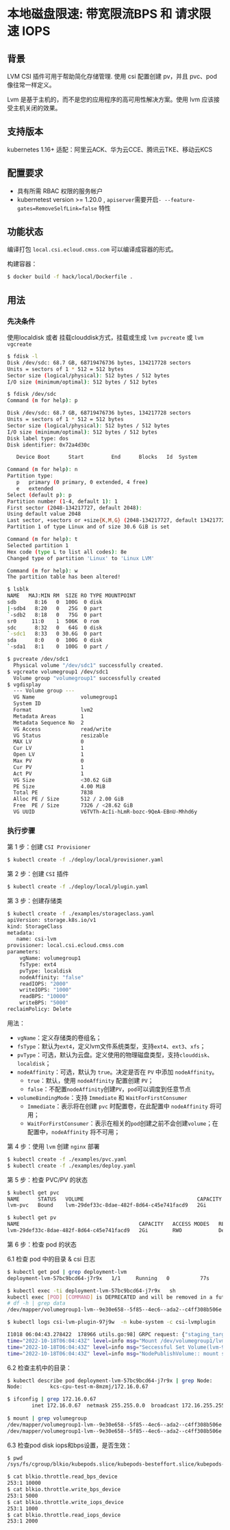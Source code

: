 # 本地磁盘限速: 带宽限流BPS 和 请求限速 IOPS

## 背景

LVM CSI 插件可用于帮助简化存储管理. 使用 csi 配置创建 pv，并且 pvc、pod 像往常一样定义。

Lvm 是基于主机的，而不是您的应用程序的高可用性解决方案。使用 lvm 应该接受主机关闭的效果。

## 支持版本

kubernetes 1.16+
适配：阿里云ACK、华为云CCE、腾讯云TKE、移动云KCS

## 配置要求

- 具有所需 RBAC 权限的服务帐户
- kubernetest version >= 1.20.0 , `apiserver`需要开启`- --feature-gates=RemoveSelfLink=false` 特性

## 功能状态

编译打包 `local.csi.ecloud.cmss.com` 可以编译成容器的形式。

构建容器：

```bash
$ docker build -f hack/local/Dockerfile .
```
## 用法

### 先决条件
使用localdisk 或者 挂载clouddisk方式，挂载或生成 `lvm pvcreate` 或 `lvm vgcreate` 

```bash
$ fdisk -l
Disk /dev/sdc: 68.7 GB, 68719476736 bytes, 134217728 sectors
Units = sectors of 1 * 512 = 512 bytes
Sector size (logical/physical): 512 bytes / 512 bytes
I/O size (minimum/optimal): 512 bytes / 512 bytes

$ fdisk /dev/sdc
Command (m for help): p

Disk /dev/sdc: 68.7 GB, 68719476736 bytes, 134217728 sectors
Units = sectors of 1 * 512 = 512 bytes
Sector size (logical/physical): 512 bytes / 512 bytes
I/O size (minimum/optimal): 512 bytes / 512 bytes
Disk label type: dos
Disk identifier: 0x72a4d30c

   Device Boot      Start         End      Blocks   Id  System

Command (m for help): n
Partition type:
   p   primary (0 primary, 0 extended, 4 free)
   e   extended
Select (default p): p
Partition number (1-4, default 1): 1
First sector (2048-134217727, default 2048): 
Using default value 2048
Last sector, +sectors or +size{K,M,G} (2048-134217727, default 134217727): 64217727        
Partition 1 of type Linux and of size 30.6 GiB is set

Command (m for help): t
Selected partition 1
Hex code (type L to list all codes): 8e
Changed type of partition 'Linux' to 'Linux LVM'

Command (m for help): w
The partition table has been altered!

$ lsblk 
NAME   MAJ:MIN RM  SIZE RO TYPE MOUNTPOINT
sdb      8:16   0  100G  0 disk 
|-sdb4   8:20   0   25G  0 part 
`-sdb2   8:18   0   75G  0 part 
sr0     11:0    1  506K  0 rom  
sdc      8:32   0   64G  0 disk 
`-sdc1   8:33   0 30.6G  0 part 
sda      8:0    0  100G  0 disk 
`-sda1   8:1    0  100G  0 part /

$ pvcreate /dev/sdc1 
  Physical volume "/dev/sdc1" successfully created.
$ vgcreate volumegroup1 /dev/sdc1
  Volume group "volumegroup1" successfully created
$ vgdisplay 
  --- Volume group ---
  VG Name               volumegroup1
  System ID             
  Format                lvm2
  Metadata Areas        1
  Metadata Sequence No  2
  VG Access             read/write
  VG Status             resizable
  MAX LV                0
  Cur LV                1
  Open LV               1
  Max PV                0
  Cur PV                1
  Act PV                1
  VG Size               <30.62 GiB
  PE Size               4.00 MiB
  Total PE              7838
  Alloc PE / Size       512 / 2.00 GiB
  Free  PE / Size       7326 / <28.62 GiB
  VG UUID               V6TVTh-AcIi-hLmR-bozc-9QeA-EBnU-Mhhd6y
```

### 执行步骤
第 1 步：创建 `CSI Provisioner`

```bash
$ kubectl create -f ./deploy/local/provisioner.yaml
```
第 2 步：创建 `CSI` 插件

```bash
$ kubectl create -f ./deploy/local/plugin.yaml
```

第 3 步：创建存储类

```bash
$ kubectl create -f ./examples/storageclass.yaml
apiVersion: storage.k8s.io/v1
kind: StorageClass
metadata:
   name: csi-lvm
provisioner: local.csi.ecloud.cmss.com
parameters:
    vgName: volumegroup1
    fsType: ext4
    pvType: localdisk
    nodeAffinity: "false"
    readIOPS: "2000"
    writeIOPS: "1000"
    readBPS: "10000"
    writeBPS: "5000"
reclaimPolicy: Delete
```

用法：

* `vgName`：定义存储类的卷组名；
* `fsType`：默认为`ext4`，定义lvm文件系统类型，支持`ext4`、`ext3`、`xfs`；
* `pvType`：可选，默认为云盘。定义使用的物理磁盘类型，支持`clouddisk`、`localdisk`；
* `nodeAffinity`：可选，默认为 `true`。决定是否在 `PV` 中添加 `nodeAffinity`。
	* `true`：默认，使用 `nodeAffinity` 配置创建 `PV`；
	* `false`：不配置`nodeAffinity`创建`PV`，`pod`可以调度到任意节点
* `volumeBindingMode`：支持 `Immediate` 和 `WaitForFirstConsumer` 
	* `Immediate`：表示将在创建 `pvc` 时配置卷，在此配置中 `nodeAffinity` 将可用；
	* `WaitForFirstConsumer`：表示在相关的`pod`创建之前不会创建`volume`；在配置中，`nodeAffinity` 将不可用；

第 4 步：使用 `lvm` 创建 `nginx` 部署

```bash
$ kubectl create -f ./examples/pvc.yaml
$ kubectl create -f ./examples/deploy.yaml
```

第 5 步：检查 PVC/PV 的状态

```bash
$ kubectl get pvc
NAME      STATUS   VOLUME                                     CAPACITY   ACCESS MODES   STORAGECLASS   AGE
lvm-pvc   Bound    lvm-29def33c-8dae-482f-8d64-c45e741facd9   2Gi        RWO            csi-lvm        3h37m

$ kubectl get pv
NAME                                       CAPACITY   ACCESS MODES   RECLAIM POLICY   STATUS   CLAIM             STORAGECLASS   REASON   AGE
lvm-29def33c-8dae-482f-8d64-c45e741facd9   2Gi        RWO            Delete           Bound    default/lvm-pvc   csi-lvm                 3h38m
```

第 6 步：检查 pod 的状态

6.1 检查 pod 中的目录 & csi 日志

```bash
$ kubectl get pod | grep deployment-lvm
deployment-lvm-57bc9bcd64-j7r9x   1/1     Running   0          77s

$ kubectl exec -ti deployment-lvm-57bc9bcd64-j7r9x   sh
kubectl exec [POD] [COMMAND] is DEPRECATED and will be removed in a future version. Use kubectl exec [POD] -- [COMMAND] instead.
# df -h | grep data
/dev/mapper/volumegroup1-lvm--9e30e658--5f85--4ec6--ada2--c4ff308b506e  2.0G  6.0M  1.8G   1% /data

$ kubectl logs csi-lvm-plugin-97j9w  -n kube-system -c csi-lvmplugin

I1018 06:04:43.278422  178966 utils.go:98] GRPC request: {"staging_target_path":"/var/lib/kubelet/plugins/kubernetes.io/csi/pv/lvm-9e30e658-5f85-4ec6-ada2-c4ff308b506e/globalmount","target_path":"/var/lib/kubelet/pods/5a9403b9-b1ba-4ffe-acf0-2414086c5cf9/volumes/kubernetes.io~csi/lvm-9e30e658-5f85-4ec6-ada2-c4ff308b506e/mount","volume_capability":{"AccessType":{"Mount":{"fs_type":"ext4"}},"access_mode":{"mode":1}},"volume_context":{"fsType":"ext4","nodeAffinity":"false","pvType":"localdisk","readBPS":"10000","readIOPS":"2000","storage.kubernetes.io/csiProvisionerIdentity":"1665995111679-8081-local.csi.ecloud.cmss.com","vgName":"volumegroup1","writeBPS":"5000","writeIOPS":"1000"},"volume_id":"lvm-9e30e658-5f85-4ec6-ada2-c4ff308b506e"}
time="2022-10-18T06:04:43Z" level=info msg="Mount /dev/volumegroup1/lvm-9e30e658-5f85-4ec6-ada2-c4ff308b506e to /var/lib/kubelet/pods/5a9403b9-b1ba-4ffe-acf0-2414086c5cf9/volumes/kubernetes.io~csi/lvm-9e30e658-5f85-4ec6-ada2-c4ff308b506e/mount with fsType ext4, the command is mount [-t ext4 -o rw /dev/volumegroup1/lvm-9e30e658-5f85-4ec6-ada2-c4ff308b506e /var/lib/kubelet/pods/5a9403b9-b1ba-4ffe-acf0-2414086c5cf9/volumes/kubernetes.io~csi/lvm-9e30e658-5f85-4ec6-ada2-c4ff308b506e/mount]"
time="2022-10-18T06:04:43Z" level=info msg="Seccessful Set Volume(lvm-9e30e658-5f85-4ec6-ada2-c4ff308b506e) IO Limit: readIOPS(2000), writeIOPS(1000), readBPS(10000), writeBPS(5000)"
time="2022-10-18T06:04:43Z" level=info msg="NodePublishVolume:: mount successful devicePath: /dev/volumegroup1/lvm-9e30e658-5f85-4ec6-ada2-c4ff308b506e, targetPath: /var/lib/kubelet/pods/5a9403b9-b1ba-4ffe-acf0-2414086c5cf9/volumes/kubernetes.io~csi/lvm-9e30e658-5f85-4ec6-ada2-c4ff308b506e/mount, options: [rw]"

```

6.2 检查主机中的目录：

```bash
$ kubectl describe pod deployment-lvm-57bc9bcd64-j7r9x | grep Node:
Node:         kcs-cpu-test-m-8mzmj/172.16.0.67

$ ifconfig | grep 172.16.0.67
        inet 172.16.0.67  netmask 255.255.0.0  broadcast 172.16.255.255
  
$ mount | grep volumegroup
/dev/mapper/volumegroup1-lvm--9e30e658--5f85--4ec6--ada2--c4ff308b506e on /var/lib/kubelet/pods/c06d5521-3d9c-4517-bdc2-e6df34b9e8f1/volumes/kubernetes.io~csi/lvm-9e30e658-5f85-4ec6-ada2-c4ff308b506e/mount type ext4 (rw,relatime,data=ordered)
/dev/mapper/volumegroup1-lvm--9e30e658--5f85--4ec6--ada2--c4ff308b506e on /var/lib/paascontainer/kubelet/pods/c06d5521-3d9c-4517-bdc2-e6df34b9e8f1/volumes/kubernetes.io~csi/lvm-9e30e658-5f85-4ec6-ada2-c4ff308b506e/mount type ext4 (rw,relatime,data=ordered)
```

6.3 检查pod disk iops和bps设置，是否生效：

```bash
$ pwd
/sys/fs/cgroup/blkio/kubepods.slice/kubepods-besteffort.slice/kubepods-besteffort-podc06d5521_3d9c_4517_bdc2_e6df34b9e8f1.slice

$ cat blkio.throttle.read_bps_device 
253:1 10000
$ cat blkio.throttle.write_bps_device 
253:1 5000
$ cat blkio.throttle.write_iops_device 
253:1 1000
$ cat blkio.throttle.read_iops_device 
253:1 2000
```
